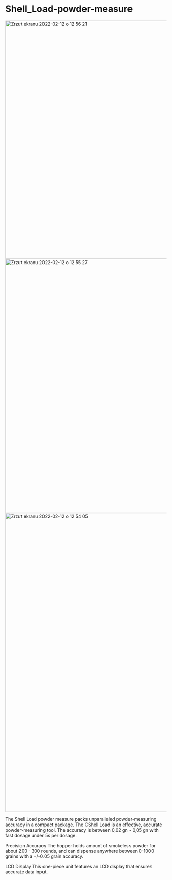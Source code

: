 # Shell_Load-powder-measure

<img width="743" alt="Zrzut ekranu 2022-02-12 o 12 56 21" src="https://user-images.githubusercontent.com/99535681/153710865-82cbcca7-8502-434f-afa3-85654208a2b2.png">

<img width="791" alt="Zrzut ekranu 2022-02-12 o 12 55 27" src="https://user-images.githubusercontent.com/99535681/153710870-796f79d3-e7fd-4148-bc54-e64dcc73e658.png">

<img width="931" alt="Zrzut ekranu 2022-02-12 o 12 54 05" src="https://user-images.githubusercontent.com/99535681/153710878-71c1f310-e33e-4f61-afd8-0a60b553b633.png">

The Shell Load powder measure packs unparalleled powder-measuring accuracy in a compact package. The CShell Load is an effective, accurate powder-measuring tool. The accuracy is between 0,02 gn - 0,05 gn with fast dosage under 5s per dosage.

Precision Accuracy
The hopper holds amount of smokeless powder for about 200 - 300 rounds, and can dispense anywhere between 0-1000 grains with a +/-0.05 grain accuracy.

LCD Display
This one-piece unit features an LCD display that ensures accurate data input.
